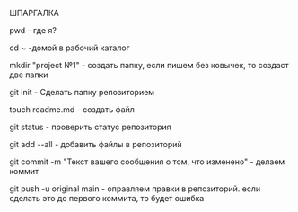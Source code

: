 ШПАРГАЛКА

pwd - где я?

cd ~ -домой в рабочий каталог

mkdir "project №1" - создать папку, если пишем без ковычек, то создаст две папки

git init - Сделать папку репозиторием

touch readme.md - создать файл

git status - проверить статус репозитория

git add --all - добавить файлы в репозиторий

git commit -m "Текст вашего сообщения о том, что изменено" - делаем коммит

git push -u original main - оправляем правки в репозиторий. если сделать это до первого коммита, то будет ошибка







